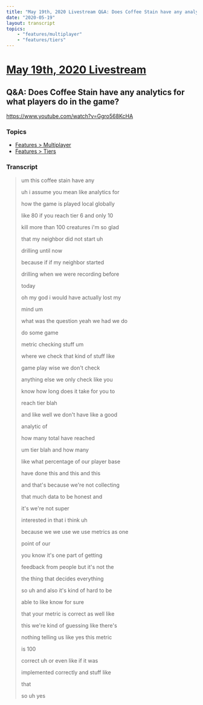 ```yaml
---
title: "May 19th, 2020 Livestream Q&A: Does Coffee Stain have any analytics for what players do in the game?"
date: "2020-05-19"
layout: transcript
topics:
    - "features/multiplayer"
    - "features/tiers"
---
```

# [May 19th, 2020 Livestream](../2020-05-19.md)
## Q&A: Does Coffee Stain have any analytics for what players do in the game?
https://www.youtube.com/watch?v=Ggro568KcHA

### Topics
* [Features > Multiplayer](../topics/features/multiplayer.md)
* [Features > Tiers](../topics/features/tiers.md)

### Transcript

> um this coffee stain have any
> 
> uh i assume you mean like analytics for
> 
> how the game is played local globally
> 
> like 80 if you reach tier 6 and only 10
> 
> kill more than 100 creatures i'm so glad
> 
> that my neighbor did not start uh
> 
> drilling until now
> 
> because if if my neighbor started
> 
> drilling when we were recording before
> 
> today
> 
> oh my god i would have actually lost my
> 
> mind um
> 
> what was the question yeah we had we do
> 
> do some game
> 
> metric checking stuff um
> 
> where we check that kind of stuff like
> 
> game play wise we don't check
> 
> anything else we only check like you
> 
> know how long does it take for you to
> 
> reach tier blah
> 
> and like well we don't have like a good
> 
> analytic of
> 
> how many total have reached
> 
> um tier blah and how many
> 
> like what percentage of our player base
> 
> have done this and this and this
> 
> and that's because we're not collecting
> 
> that much data to be honest and
> 
> it's we're not super
> 
> interested in that i think uh
> 
> because we we use we use metrics as one
> 
> point of our
> 
> you know it's one part of getting
> 
> feedback from people but it's not the
> 
> the thing that decides everything
> 
> so uh and also it's kind of hard to be
> 
> able to like know for sure
> 
> that your metric is correct as well like
> 
> this we're kind of guessing like there's
> 
> nothing telling us like yes this metric
> 
> is 100
> 
> correct uh or even like if it was
> 
> implemented correctly and stuff like
> 
> that
> 
> so uh yes
> 
